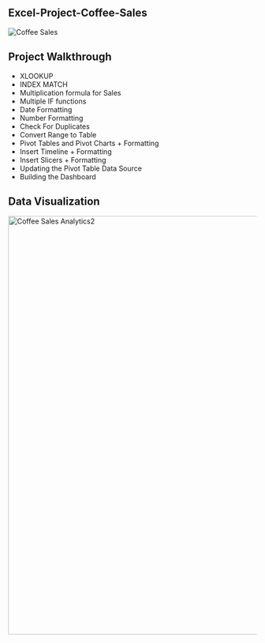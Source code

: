 ## Excel-Project-Coffee-Sales
![Coffee Sales](https://github.com/user-attachments/assets/9e0a643a-2ebc-4eb1-8ff0-848b55e27fb3)
## Project Walkthrough
- XLOOKUP
- INDEX MATCH
- Multiplication formula for Sales
- Multiple IF functions
- Date Formatting
- Number Formatting
- Check For Duplicates
- Convert Range to Table
- Pivot Tables and Pivot Charts + Formatting
- Insert Timeline + Formatting
- Insert Slicers + Formatting
- Updating the Pivot Table Data Source
- Building the Dashboard
## Data Visualization
<img width="848" alt="Coffee Sales Analytics2" src="https://github.com/user-attachments/assets/2618a3c7-721b-462f-ab2a-b5a8643c1dbc">








